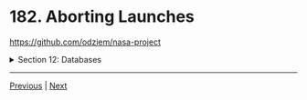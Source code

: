 # 182. Aborting Launches

https://github.com/odziem/nasa-project

<details>
  <summary> Section 12: Databases </summary>

  - [Codebase: s12_nasa-project-pm2](../src/s12_nasa-project-pm2/)

</details>

---

[Previous](./180_Scheduling-New-Launches.md) | [Next]()

